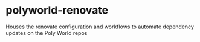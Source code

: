 # polyworld-renovate
Houses the renovate configuration and workflows to automate dependency updates on the Poly World repos

